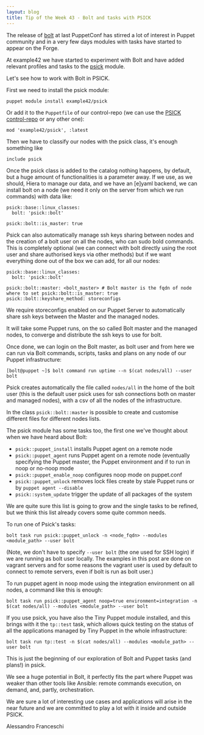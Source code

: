 ```yaml
---
layout: blog
title: Tip of the Week 43 - Bolt and tasks with PSICK
---
```


The release of  [bolt](https://puppet.com/products/puppet-bolt) at last PuppetConf has stirred a lot of interest in Puppet community and in a very few days modules with tasks have started to appear on the Forge.

At example42 we have started to experiment with Bolt and have added relevant profiles and tasks to the [psick](https://github.com/example42/puppet-psick) module.

Let's see how to work with Bolt in PSICK.

First we need to install the psick module:

    puppet module install example42/psick

Or add it to the ```Puppetfile``` of our control-repo (we can use the [PSICK control-repo](https://github.com/example42/psick) or any other one):

    mod 'example42/psick', :latest

Then we have to classify our nodes with the psick class, it's enough something like

    include psick

Once the psick class is added to the catalog nothing happens, by default, but a huge amount of functionalities is a parameter away. If we use, as we should, Hiera to manage our data, and we have an [e]yaml backend, we can install bolt on a node (we need it only on the server from which we run commands) with data like:

    psick::base::linux_classes:
      bolt: 'psick::bolt'

    psick::bolt::is_master: true

Psick can also automatically manage ssh keys sharing between nodes and the creation of a bolt user on all the nodes, who can sudo bold commands. This is completely optional (we can connect with bolt directly using the root user and share authorised keys via other methods) but if we want everything done out of the box we can add, for all our nodes:

    psick::base::linux_classes:
      bolt: 'psick::bolt'

    psick::bolt::master: <bolt_master> # Bolt master is the fqdn of node where to set psick::bolt::is_master: true
    psick::bolt::keyshare_method: storeconfigs

We require storeconfigs enabled on our Puppet Server to automatically share ssh keys between the Master and the managed nodes.

It will take some Puppet runs, on the so called Bolt master and the managed nodes, to converge and distribute the ssh keys to use for bolt.

Once done, we can login on the Bolt master, as bolt user and from here we can run via Bolt commands, scripts, tasks and plans on any node of our Puppet infrastructure:

    [bolt@puppet ~]$ bolt command run uptime --n $(cat nodes/all) --user bolt

Psick creates automatically the file called ```nodes/all``` in the home of the bolt user (this is the default user psick uses for ssh connections both on master and managed nodes), with a csv of all the nodes of the infrastructure.

In the class ```psick::bolt::master``` is possible to create and customise different files for different nodes lists.

The psick module has some tasks too, the first one we've thought about when we have heard about Bolt:

  - ```psick::puppet_install``` installs Puppet agent on a remote node
  - ```psick::puppet_agent``` runs Puppet agent on a remote node (eventually specifying the Puppet master, the Puppet environment and if to run in noop or no-noop mode
  - ```psick::puppet_enable_noop``` configures noop mode on puppet.conf
  - ```psick::puppet_unlock``` removes lock files create by stale Puppet runs or by ```puppet agent --disable```
  - ```psick::system_update``` trigger the update of all packages of the system

We are quite sure this list is going to grow and the single tasks to be refined, but we think this list already covers some quite common needs.

To run one of Psick's tasks:

    bolt task run psick::puppet_unlock -n <node_fqdn> --modules <module_path> --user bolt

(Note, we don't have to specify ```--user bolt``` (the one used for SSH login) if we are running as bolt user locally. The examples in this post are done on vagrant servers and for some reasons the vagrant user is used by default to connect to remote servers, even if bolt is run as bolt user.)

To run puppet agent in noop mode using the integration environment on all nodes, a command like this is enough:

    bolt task run psick::puppet_agent noop=true environment=integration -n $(cat nodes/all) --modules <module_path> --user bolt

If you use psick, you have also the Tiny Puppet module installed, and this brings with it the ```tp::test``` task, which allows quick testing on the status of all the applications managed by Tiny Puppet in the whole infrastructure:

    bolt task run tp::test -n $(cat nodes/all) --modules <module_path> --user bolt

This is just the beginning of our exploration of Bolt and Puppet tasks (and plans!) in psick.

We see a huge potential in Bolt, it perfectly fits the part where Puppet was weaker than other tools like Ansible: remote commands execution, on demand, and, partly, orchestration.

We are sure a lot of interesting use cases and applications will arise in the near future and we are committed to play a lot with it inside and outside PSICK.


Alessandro Franceschi
